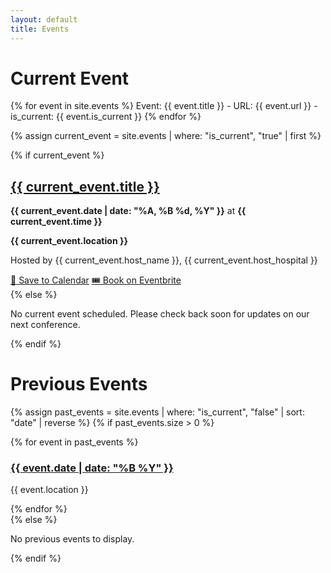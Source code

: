 ```yaml
---
layout: default
title: Events
---
```


# Current Event

<!-- Debug: Let's see all event URLs -->
{% for event in site.events %}
  Event: {{ event.title }} - URL: {{ event.url }} - is_current: {{ event.is_current }}
{% endfor %}

{% assign current_event = site.events | where: "is_current", "true" | first %}

{% if current_event %}
<div class="current-event-card">
    <h2><a href="{{ current_event.url | relative_url }}">{{ current_event.title }}</a></h2>
    <div class="event-summary">
        <p><strong>{{ current_event.date | date: "%A, %B %d, %Y" }}</strong> at <strong>{{ current_event.time }}</strong></p>
        <p><strong>{{ current_event.location }}</strong></p>
        <p>Hosted by {{ current_event.host_name }}, {{ current_event.host_hospital }}</p>
        <div class="event-actions">
            <a href="{{ current_event.calendar_link }}" class="btn btn-primary">📅 Save to Calendar</a>
            <a href="{{ current_event.eventbrite_link }}" class="btn btn-secondary">🎟️ Book on Eventbrite</a>
        </div>
    </div>
</div>
{% else %}
<p>No current event scheduled. Please check back soon for updates on our next conference.</p>
{% endif %}

# Previous Events

{% assign past_events = site.events | where: "is_current", "false" | sort: "date" | reverse %}
{% if past_events.size > 0 %}
<div class="past-events">
    {% for event in past_events %}
    <div class="past-event-card">
        <div class="past-event-banner">
            <h3><a href="{{ event.url | relative_url }}">{{ event.date | date: "%B %Y" }}</a></h3>
            <p>{{ event.location }}</p>
        </div>
    </div>
    {% endfor %}
</div>
{% else %}
<p>No previous events to display.</p>
{% endif %}